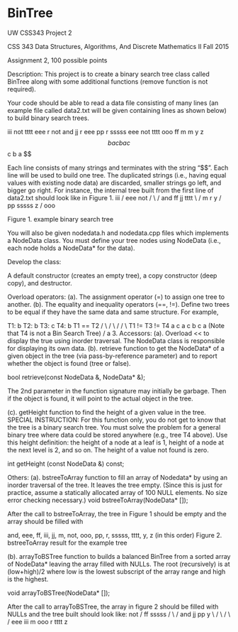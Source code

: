 # BinTree

UW CSS343 Project 2

CSS 343 Data Structures, Algorithms, And Discrete Mathematics II Fall 2015

Assignment 2, 100 possible points

Description: This project is to create a binary search tree class called BinTree along with some additional functions (remove function is not required).

Your code should be able to read a data file consisting of many lines (an example file called data2.txt will be given containing lines as shown below) to build binary search trees.

iii not tttt eee r not and jj r eee pp r sssss eee not tttt ooo ff m m y z $$ b a c b a c $$ c b a $$

Each line consists of many strings and terminates with the string “$$”. Each line will be used to build one tree. The duplicated strings (i.e., having equal values with existing node data) are discarded, smaller strings go left, and bigger go right. For instance, the internal tree built from the first line of data2.txt should look like in Figure 1. iii /
eee not / \ /
and ff jj tttt \ /
m r y / \
pp sssss z / ooo

Figure 1. example binary search tree

You will also be given nodedata.h and nodedata.cpp files which implements a NodeData class. You must define your tree nodes using NodeData (i.e., each node holds a NodeData* for the data).

Develop the class:

A default constructor (creates an empty tree), a copy constructor (deep copy), and destructor.

Overload operators: (a). The assignment operator (=) to assign one tree to another. (b). The equality and inequality operators (==, !=). Define two trees to be equal if they have the same data and same structure. For example,

T1: b T2: b T3: c T4: b T1 == T2 / \ / \ / / \ T1 != T3 != T4 a c a c b c a (Note that T4 is not a Bin Search Tree) / a 3. Accessors: (a). Overload << to display the true using inorder traversal. The NodeData class is responsible for displaying its own data. (b). retrieve function to get the NodeData* of a given object in the tree (via pass-by-reference parameter) and to report whether the object is found (tree or false).

bool retrieve(const NodeData &, NodeData* &);

The 2nd parameter in the function signature may initially be garbage. Then if the object is found, it will point to the actual object in the tree.

(c). getHeight function to find the height of a given value in the tree. SPECIAL INSTRUCTION: For this function only, you do not get to know that the tree is a binary search tree. You must solve the problem for a general binary tree where data could be stored anywhere (e.g., tree T4 above). Use this height definition: the height of a node at a leaf is 1, height of a node at the next level is 2, and so on. The height of a value not found is zero.

int getHeight (const NodeData &) const;

Others: (a). bstreeToArray function to fill an array of Nodedata* by using an inorder traversal of the tree. It leaves the tree empty. (Since this is just for practice, assume a statically allocated array of 100 NULL elements. No size error checking necessary.)
void bstreeToArray(NodeData* []);

After the call to bstreeToArray, the tree in Figure 1 should be empty and the array should be filled with

and, eee, ff, iii, jj, m, not, ooo, pp, r, sssss, tttt, y, z (in this order) Figure 2. bstreeToArray result for the example tree

(b). arrayToBSTree function to builds a balanced BinTree from a sorted array of NodeData* leaving the array filled with NULLs. The root (recursively) is at (low+high)/2 where low is the lowest subscript of the array range and high is the highest.

void arrayToBSTree(NodeData* []);

After the call to arrayToBSTree, the array in figure 2 should be filled with NULLs and the tree built should look like: not /
ff sssss
/ \ /
and jj pp y \ / \ / \ /
eee iii m ooo r tttt z


